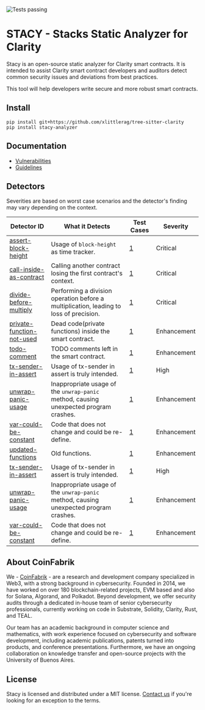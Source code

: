 ![Tests passing](https://github.com/coinfabrik/stacy/actions/workflows/test.yml/badge.svg)

# STACY - Stacks Static Analyzer for Clarity

Stacy is an open-source static analyzer for Clarity smart contracts. It is intended to assist Clarity smart contract developers and auditors detect common security issues and deviations from best practices. 

This tool will help developers write secure and more robust smart contracts.

## Install

```shell
pip install git+https://github.com/xlittlerag/tree-sitter-clarity
pip install stacy-analyzer
```

## Documentation

- [Vulnerabilities](https://github.com/CoinFabrik/stacy/tree/main/docs/vulnerabilities)
- [Guidelines](https://github.com/CoinFabrik/stacy/tree/main/docs/guidelines)

## Detectors

Severities are based on worst case scenarios and the detector's finding may vary depending on the context.

| Detector ID                                                                                                              | What it Detects                                                                                                                                                                                           | Test Cases                                                                                                                                                                                                                                               | Severity    |
| ------------------------------------------------------------------------------------------------------------------------ | --------------------------------------------------------------------------------------------------------------------------------------------------------------------------------------------------------- | -------------------------------------------------------------------------------------------------------------------------------------------------------------------------------------------------------------------------------------------------------- | ----------- |
| [assert-block-height](https://github.com/CoinFabrik/stacy/blob/main/docs/vulnerabilities/1-assert-block-height.md)         | Usage of `block-height` as time tracker.                  | [1](https://github.com/CoinFabrik/stacy/tree/main/tests/assert_block_height) | Critical    |
| [call-inside-as-contract](https://github.com/CoinFabrik/stacy/blob/main/docs/vulnerabilities/2-call-inside-as-contract.md)                           | Calling another contract losing the first contract's context.                                                           | [1](https://github.com/CoinFabrik/stacy/tree/main/tests/call_inside_as_contract)                                                                                                                                                | Critical    |
| [divide-before-multiply](https://github.com/CoinFabrik/stacy/blob/main/docs/vulnerabilities/3-divide-before-multiply.md)                                               | Performing a division operation before a multiplication, leading to loss of precision.                                                                                | [1](https://github.com/CoinFabrik/stacy/tree/main/tests/divide_before_multiply)                                                                             | Critical    |
| [private-function-not-used](https://github.com/CoinFabrik/stacy/blob/main/docs/vulnerabilities/4-private-function-not-used.md)                                          | Dead code(private functions) inside the smart contract.                                                                        | [1](https://github.com/CoinFabrik/stacy/tree/main/tests/private_function_not_used)                                                                                                                                                                  | Enhancement |
| [todo-comment](https://github.com/CoinFabrik/stacy/blob/main/docs/vulnerabilities/5-todo-comment.md)                                          | TODO comments left in the smart contract.                                                                        | [1](https://github.com/CoinFabrik/stacy/tree/main/tests/todo_comment)                                                                                                                                                                  | Enhancement |
| [tx-sender-in-assert](https://github.com/CoinFabrik/stacy/blob/main/docs/vulnerabilities/5-tx-sender-in-assert.md)                                          | Usage of tx-sender in assert is truly intended.                                                                       | [1](https://github.com/CoinFabrik/stacy/tree/main/tests/tx_sender_in_assert)                                                                                                                                                                  | High |
| [unwrap-panic-usage](https://github.com/CoinFabrik/stacy/blob/main/docs/vulnerabilities/6-unwrap-panic-usage.md)                                          | Inappropriate usage of the `unwrap-panic` method, causing unexpected program crashes.                                                                         | [1](https://github.com/CoinFabrik/stacy/tree/main/tests/unwrap_panic_usage)                                                                                                                                                                  | Enhancement |
| [var-could-be-constant](https://github.com/CoinFabrik/stacy/blob/main/docs/vulnerabilities/7-var-could-be-constant.md)                                          | Code that does not change and could be re-define.                                                                         | [1](https://github.com/CoinFabrik/stacy/tree/main/tests/var_could_be_constant)                                                                                                                                                                  | Enhancement |
| [updated-functions](https://github.com/CoinFabrik/stacy/blob/main/docs/vulnerabilities/9-updated-functions.md)                                          | Old functions.                                                                         | [1](https://github.com/CoinFabrik/stacy/tree/main/tests/updated_functions)                                                                                                                                                                  | Enhancement |
| [tx-sender-in-assert](https://github.com/CoinFabrik/stacy/blob/main/docs/vulnerabilities/6-tx-sender-in-assert.md)                                          | Usage of tx-sender in assert is truly intended.                                                                       | [1](https://github.com/CoinFabrik/stacy/tree/main/tests/tx_sender_in_assert)                                                                                                                                                                  | High |
| [unwrap-panic-usage](https://github.com/CoinFabrik/stacy/blob/main/docs/vulnerabilities/7-unwrap-panic-usage.md)                                          | Inappropriate usage of the `unwrap-panic` method, causing unexpected program crashes.                                                                         | [1](https://github.com/CoinFabrik/stacy/tree/main/tests/unwrap_panic_usage)                                                                                                                                                                  | Enhancement |
| [var-could-be-constant](https://github.com/CoinFabrik/stacy/blob/main/docs/vulnerabilities/8-var-could-be-constant.md)                                          | Code that does not change and could be re-define.                                                                         | [1](https://github.com/CoinFabrik/stacy/tree/main/tests/var_could_be_constant)                                                                                                                                                                  | Enhancement |


## About CoinFabrik

We - [CoinFabrik](https://www.coinfabrik.com/) - are a research and development company specialized in Web3, with a strong background in cybersecurity. Founded in 2014, we have worked on over 180 blockchain-related projects, EVM based and also for Solana, Algorand, and Polkadot. Beyond development, we offer security audits through a dedicated in-house team of senior cybersecurity professionals, currently working on code in Substrate, Solidity, Clarity, Rust, and TEAL.

Our team has an academic background in computer science and mathematics, with work experience focused on cybersecurity and software development, including academic publications, patents turned into products, and conference presentations. Furthermore, we have an ongoing collaboration on knowledge transfer and open-source projects with the University of Buenos Aires.

## License


Stacy is licensed and distributed under a MIT license. [Contact us](https://www.coinfabrik.com/) if you're looking for an exception to the terms.
